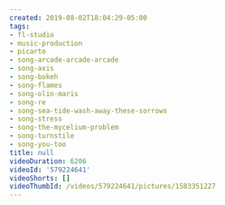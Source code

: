 ```yaml
---
created: 2019-08-02T18:04:29-05:00
tags:
- fl-studio
- music-production
- picarto
- song-arcade-arcade-arcade
- song-axis
- song-bokeh
- song-flames
- song-olin-maris
- song-re
- song-sea-tide-wash-away-these-sorrows
- song-stress
- song-the-mycelium-problem
- song-turnstile
- song-you-too
title: null
videoDuration: 6206
videoId: '579224641'
videoShorts: []
videoThumbId: /videos/579224641/pictures/1583351227
---
```

